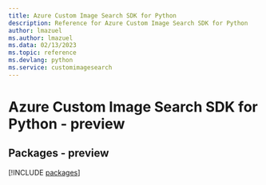 ```yaml
---
title: Azure Custom Image Search SDK for Python
description: Reference for Azure Custom Image Search SDK for Python
author: lmazuel
ms.author: lmazuel
ms.data: 02/13/2023
ms.topic: reference
ms.devlang: python
ms.service: customimagesearch
---
```

# Azure Custom Image Search SDK for Python - preview
## Packages - preview
[!INCLUDE [packages](custom-image-search-index.md)]